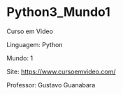 # Python3_Mundo1
Curso em Video

Linguagem: Python

Mundo: 1

Site: https://www.cursoemvideo.com/

Professor: Gustavo Guanabara
